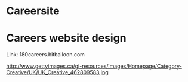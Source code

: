 # Careersite
# Careers website design 

Link: 180careers.bitballoon.com


http://www.gettyimages.ca/gi-resources/images/Homepage/Category-Creative/UK/UK_Creative_462809583.jpg
